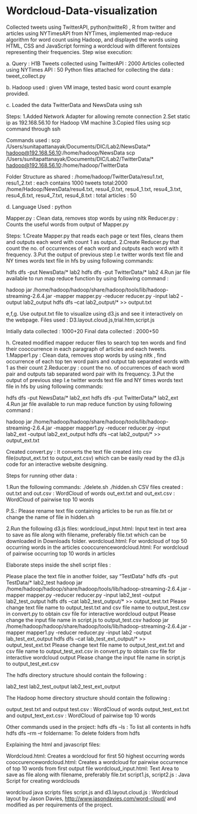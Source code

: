 # Wordcloud-Data-visualization

Collected tweets using TwitterAPI, python(twitteR) , R from twitter and articles using NYTimesAPI from NYTimes, implemented map-reduce algorithm for word count using Hadoop, and displayed the words using HTML, CSS and JavaScript forming a wordcloud with different fontsizes representing their frequencies. Step wise execution:

a. Query : H1B Tweets collected using TwitterAPI : 2000 Articles collected using NYTimes API : 50 Python files attached for collecting the data : tweet_collect.py

b. Hadoop used : given VM image, tested basic word count example provided.

c. Loaded the data TwitterData and NewsData using ssh

Steps: 1.Added Network Adapter for allowing remote connection 2.Set static ip as 192.168.56.10 for Hadoop VM machine 3.Copied files using scp command through ssh

Commands used : scp /Users/sunitapattanayak/Documents/DIC/Lab2/NewsData/* hadoop@192.168.56.10:/home/hadoop/NewsData scp /Users/sunitapattanayak/Documents/DIC/Lab2/TwitterData/* hadoop@192.168.56.10:/home/hadoop/TwitterData

Folder Structure as shared : /home/hadoop/TwitterData/resu1.txt, resu1_2.txt : each contains 1000 tweets total:2000 /home/Hadoop/NewsData/resu4.txt, resu4_0.txt, resu4_1.txt, resu4_3.txt, resu4_6.txt, resu4_7.txt, resu4_8.txt : total articles : 50

d. Language Used : python

Mapper.py : Clean data, removes stop words by using nltk Reducer.py : Counts the useful words from output of Mapper.py

Steps: 1.Create Mapper.py that reads each page or text files, cleans them and outputs each word with count 1 as output. 2.Create Reducer.py that count the no. of occurrences of each word and outputs each word with it frequency. 3.Put the output of previous step I.e twitter words text file and NY times words text file in hfs by using following commands:

hdfs dfs -put NewsData/* lab2 hdfs dfs -put TwitterData/* lab2 4.Run jar file available to run map reduce function by using following command :

hadoop jar /home/hadoop/hadoop/share/hadoop/tools/lib/hadoop-streaming-2.6.4.jar -mapper mapper.py -reducer reducer.py -input lab2 -output lab2_output hdfs dfs –cat lab2_output/* >> output.txt

e,f,g. Use output.txt file to visualize using d3.js and see it interactively on the webpage. Files used : D3.layout.cloud.js,trial.htm,script.js

Intially data collected : 1000+20 Final data collected : 2000+50

h. Created modified mapper reducer files to search top ten words and find their cooccurrence in each paragraph of articles and each tweets. 1.Mapper1.py : Clean data, removes stop words by using nltk , find occurrence of each top ten word pairs and output tab separated words with 1 as their count 2.Reducer.py : count the no. of occurrences of each word pair and outputs tab separated word pair with its frequency. 3.Put the output of previous step I.e twitter words text file and NY times words text file in hfs by using following commands:

hdfs dfs -put NewsData/* lab2_ext hdfs dfs -put TwitterData/* lab2_ext 4.Run jar file available to run map reduce function by using following command :

hadoop jar /home/hadoop/hadoop/share/hadoop/tools/lib/hadoop-streaming-2.6.4.jar -mapper mapper1.py -reducer reducer.py -input lab2_ext -output lab2_ext_output hdfs dfs –cat lab2_output/* >> output_ext.txt

Created convert.py : It converts the text file created into csv file(output_ext.txt to output_ext.csv) which can be easily read by the d3.js code for an interactive website designing.

Steps for running other data :

1.Run the following commands: ./delete.sh ./hidden.sh CSV files created : out.txt and out.csv : WordCloud of words out_ext.txt and out_ext.csv : WordCloud of pairwise top 10 words

P.S.: Please rename text file containing articles to be run as file.txt or change the name of file in hidden.sh

2.Run the following d3.js files: wordcloud_input.html: Input text in text area to save as file along with filename, preferably file.txt which can be downloaded in Downloads folder. wordcloud.html: For wordcloud of top 50 occurring words in the articles cooccurencewordcloud.html: For wordcloud of pairwise occurring top 10 words in articles

Elaborate steps inside the shell script files :

Please place the text file in another folder, say “TestData” hdfs dfs -put TestData/* lab2_test hadoop jar /home/hadoop/hadoop/share/hadoop/tools/lib/hadoop-streaming-2.6.4.jar -mapper mapper.py -reducer reducer.py -input lab2_test -output lab2_test_output hdfs dfs –cat lab2_test_output/* >> output_test.txt Please change text file name to output_test.txt and csv file name to output_test.csv in convert.py to obtain csv file for interactive wordcloud output Please change the input file name in script.js to output_test.csv hadoop jar /home/hadoop/hadoop/share/hadoop/tools/lib/hadoop-streaming-2.6.4.jar -mapper mapper1.py -reducer reducer.py -input lab2 -output lab_test_ext_output hdfs dfs –cat lab_test_ext_output/* >> output_test_ext.txt Please change text file name to output_test_ext.txt and csv file name to output_test_ext.csv in convert.py to obtain csv file for interactive wordcloud output Please change the input file name in script.js to output_test_ext.csv

The hdfs directory structure should contain the following :

lab2_test lab2_test_output lab2_test_ext_output

The Hadoop home directory structure should contain the following :

output_test.txt and output test.csv : WordCloud of words output_test_ext.txt and output_text_ext.csv : WordCloud of pairwise top 10 words

Other commands used in the project: hdfs dfs –ls : To list all contents in hdfs hdfs dfs –rm –r foldername: To delete folders from hdfs

Explaining the html and javascript files:

Wordcloud.html: Creates a wordcloud for first 50 highest occurring words cooccurencewordcloud.html: Creates a wordcloud for pairwise occurrence of top 10 words from first output file wordcloud_input.html: Text Area to save as file along with filename, preferably file.txt script1.js, script2.js : Java Script for creating wordclouds

wordcloud java scripts files script.js and d3.layout.cloud.js : Wordcloud layout by Jason Davies, http://www.jasondavies.com/word-cloud/ and modified as per requirements of the project.
